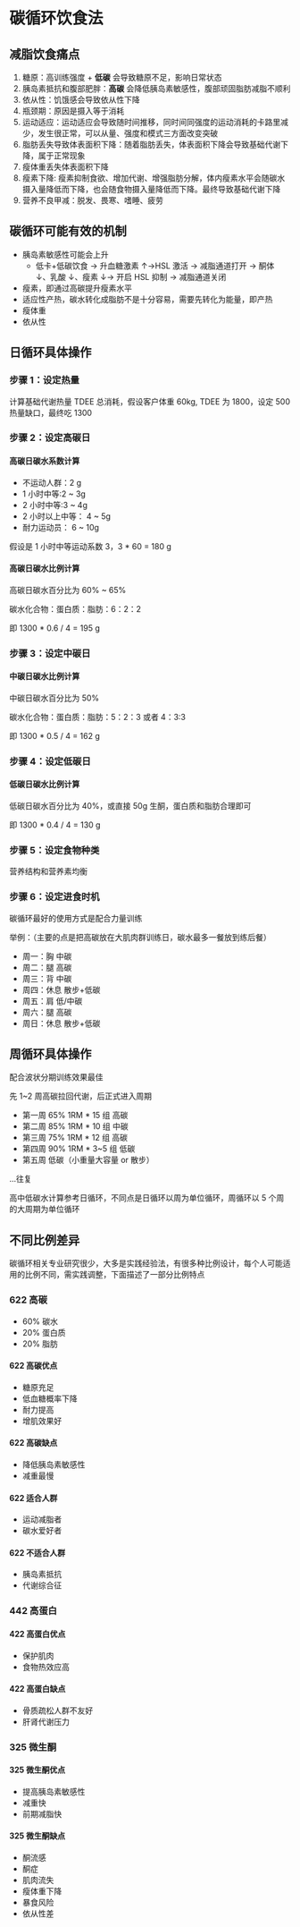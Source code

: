 # 碳循环饮食法

## 减脂饮食痛点

1. 糖原：高训练强度 + **低碳** 会导致糖原不足，影响日常状态
2. 胰岛素抵抗和腹部肥胖：**高碳** 会降低胰岛素敏感性，腹部顽固脂肪减脂不顺利
3. 依从性：饥饿感会导致依从性下降
4. 瓶颈期：原因是摄入等于消耗
5. 运动适应：运动适应会导致随时间推移，同时间同强度的运动消耗的卡路里减少，发生很正常，可以从量、强度和模式三方面改变突破
6. 脂肪丢失导致体表面积下降：随着脂肪丢失，体表面积下降会导致基础代谢下降，属于正常现象
7. 瘦体重丢失体表面积下降
8. 瘦素下降: 瘦素抑制食欲、增加代谢、增强脂肪分解，体内瘦素水平会随碳水摄入量降低而下降，也会随食物摄入量降低而下降。最终导致基础代谢下降
9. 营养不良甲减：脱发、畏寒、嗜睡、疲劳

## 碳循环可能有效的机制

- 胰岛素敏感性可能会上升
  - 低卡+低碳饮食 → 升血糖激素 ↑→HSL 激活 → 减脂通道打开 → 酮体 ↓、乳酸 ↓、瘦素 ↓→ 开启 HSL 抑制 → 减脂通道关闭
- 瘦素，即通过高碳提升瘦素水平
- 适应性产热，碳水转化成脂肪不是十分容易，需要先转化为能量，即产热
- 瘦体重
- 依从性

## 日循环具体操作

### 步骤 1：设定热量

计算基础代谢热量 TDEE 总消耗，假设客户体重 60kg, TDEE 为 1800，设定 500 热量缺口，最终吃 1300

### 步骤 2：设定高碳日

#### 高碳日碳水系数计算

- 不运动人群：2 g
- 1 小时中等:2 ~ 3g
- 2 小时中等:3 ~ 4g
- 2 小时以上中等： 4 ~ 5g
- 耐力运动员： 6 ~ 10g

假设是 1 小时中等运动系数 3，3 \* 60 = 180 g

#### 高碳日碳水比例计算

高碳日碳水百分比为 60% ~ 65%

碳水化合物：蛋白质：脂肪：6：2：2

即 1300 \* 0.6 / 4 = 195 g

### 步骤 3：设定中碳日

#### 中碳日碳水比例计算

中碳日碳水百分比为 50%

碳水化合物：蛋白质：脂肪：5：2：3 或者 4：3:3

即 1300 \* 0.5 / 4 = 162 g

### 步骤 4：设定低碳日

#### 低碳日碳水比例计算

低碳日碳水百分比为 40%，或直接 50g 生酮，蛋白质和脂肪合理即可

即 1300 \* 0.4 / 4 = 130 g

### 步骤 5：设定食物种类

营养结构和营养素均衡

### 步骤 6：设定进食时机

碳循环最好的使用方式是配合力量训练

举例：（主要的点是把高碳放在大肌肉群训练日，碳水最多一餐放到练后餐）

- 周一：胸 中碳
- 周二：腿 高碳
- 周三：背 中碳
- 周四：休息 散步+低碳
- 周五：肩 低/中碳
- 周六：腿 高碳
- 周日：休息 散步+低碳

## 周循环具体操作

配合波状分期训练效果最佳

先 1~2 周高碳拉回代谢，后正式进入周期

- 第一周 65% 1RM \* 15 组 高碳
- 第二周 85% 1RM \* 10 组 中碳
- 第三周 75% 1RM \* 12 组 高碳
- 第四周 90% 1RM \* 3~5 组 低碳
- 第五周 低碳（小重量大容量 or 散步）

...往复

高中低碳水计算参考日循环，不同点是日循环以周为单位循环，周循环以 5 个周的大周期为单位循环

## 不同比例差异

碳循环相关专业研究很少，大多是实践经验法，有很多种比例设计，每个人可能适用的比例不同，需实践调整，下面描述了一部分比例特点

### 622 高碳

- 60% 碳水
- 20% 蛋白质
- 20% 脂肪

#### 622 高碳优点

- 糖原充足
- 低血糖概率下降
- 耐力提高
- 增肌效果好

#### 622 高碳缺点

- 降低胰岛素敏感性
- 减重最慢

#### 622 适合人群

- 运动减脂者
- 碳水爱好者

#### 622 不适合人群

- 胰岛素抵抗
- 代谢综合征

### 442 高蛋白

#### 422 高蛋白优点

- 保护肌肉
- 食物热效应高

#### 422 高蛋白缺点

- 骨质疏松人群不友好
- 肝肾代谢压力

### 325 微生酮

#### 325 微生酮优点

- 提高胰岛素敏感性
- 减重快
- 前期减脂快

#### 325 微生酮缺点

- 酮流感
- 酮症
- 肌肉流失
- 瘦体重下降
- 暴食风险
- 依从性差
